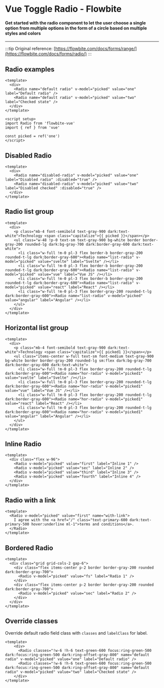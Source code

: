 <script setup>
import DefaultRadio from './radio/examples/DefaultRadio.vue'
import DisabledRadio from './radio/examples/DisabledRadio.vue'
import ListRadio from './radio/examples/ListRadio.vue'
import HorizontalListRadio from './radio/examples/HorizontalListRadio.vue'
import InlineRadio from './radio/examples/InlineRadio.vue'
import LinkRadio from './radio/examples/LinkRadio.vue'
import BorderedRadio from './radio/examples/BorderedRadio.vue'
import CustomClasses from './radio/examples/CustomClasses.vue'
</script>

# Vue Toggle Radio - Flowbite

#### Get started with the radio component to let the user choose a single option from multiple options in the form of a circle based on multiple styles and colors

---

:::tip
Original reference: [https://flowbite.com/docs/forms/range/](https://flowbite.com/docs/forms/radio/)
:::

## Radio examples

```vue
<template>
  <div>
    <Radio name="default radio" v-model="picked" value="one" label="Default radio" />
    <Radio name="default radio" v-model="picked" value="two" label="Checked state" />
  </div>
</template>

<script setup>
import Radio from 'flowbite-vue'
import { ref } from 'vue'

const picked = ref('one')
</script>
```

<DefaultRadio />

## Disabled Radio

```vue
<template>
  <div>
    <Radio name="disabled-radio" v-model="picked" value="one" label="Disabled radio" :disabled="true" />
    <Radio name="disabled-radio" v-model="picked" value="two" label="Disabled checked" :disabled="true" />
  </div>
</template>
```

<DisabledRadio />

## Radio list group

```vue
<template>
  <div>
    <p class="mb-4 font-semibold text-gray-900 dark:text-white">Technology <span class="capitalize">{{ picked }}</span></p>
    <ul class="w-48 !p-0 text-sm text-gray-900 bg-white border border-gray-200 rounded-lg dark:bg-gray-700 dark:border-gray-600 dark:text-white">
      <li class="w-full !m-0 pl-3 flex border-b border-gray-200 rounded-t-lg dark:border-gray-600"><Radio name="list-radio" v-model="picked" value="svelte" label="Svelte" /></li>
      <li class="w-full !m-0 pl-3 flex border-b border-gray-200 rounded-t-lg dark:border-gray-600"><Radio name="list-radio" v-model="picked" value="vue" label="Vue JS" /></li>
      <li class="w-full !m-0 pl-3 flex border-b border-gray-200 rounded-t-lg dark:border-gray-600"><Radio name="list-radio" v-model="picked" value="react" label="React" /></li>
      <li class="w-full !m-0 pl-3 flex border-gray-200 rounded-t-lg dark:border-gray-600"><Radio name="list-radio" v-model="picked" value="angular" label="Angular" /></li>
    </ul>
  </div>
</template>
```

<ListRadio />

## Horizontal list group

```vue
<template>
  <div>
    <p class="mb-4 font-semibold text-gray-900 dark:text-white">Technology <span class="capitalize">{{ picked1 }}</span></p>
    <ul class="items-center w-full text-sm font-medium text-gray-900 bg-white border border-gray-200 rounded-lg sm:flex dark:bg-gray-700 dark:border-gray-600 dark:text-white">
      <li class="w-full !m-0 pl-3 flex border-gray-200 rounded-t-lg dark:border-gray-600"><Radio name="hor-radio" v-model="picked1" value="svelte" label="Svelte" /></li>
      <li class="w-full !m-0 pl-3 flex border-gray-200 rounded-t-lg dark:border-gray-600"><Radio name="hor-radio" v-model="picked1" value="vue" label="Vue JS" /></li>
      <li class="w-full !m-0 pl-3 flex border-gray-200 rounded-t-lg dark:border-gray-600"><Radio name="hor-radio" v-model="picked1" value="react" label="React" /></li>
      <li class="w-full !m-0 pl-3 flex border-gray-200 rounded-t-lg dark:border-gray-600"><Radio name="hor-radio" v-model="picked1" value="angular" label="Angular" /></li>
    </ul>
  </div>
</template>
```

<HorizontalListRadio />

## Inline Radio

```vue
<template>
  <div class="flex w-96">
    <Radio v-model="picked" value="first" label="Inline 1" />
    <Radio v-model="picked" value="sec" label="Inline 2" />
    <Radio v-model="picked" value="third" label="Inline 3" />
    <Radio v-model="picked" value="fourth" label="Inline 4" />
  </div>
</template>
```

<InlineRadio />

## Radio with a link

```vue
<template>
  <Radio v-model="picked" value="first" name="with-link">
    I agree with the <a href="/" class="text-primary-600 dark:text-primary-500 hover:underline ml-1">terms and conditions</a>.
  </Radio>
</template>
```

<LinkRadio />

## Bordered Radio

```vue
<template>
  <div class="grid grid-cols-2 gap-6">
    <div class="flex items-center p-2 border border-gray-200 rounded dark:border-gray-700">
      <Radio v-model="picked" value="fs" label="Radio 1" />
    </div>
    <div class="flex items-center p-2 border border-gray-200 rounded dark:border-gray-700">
      <Radio v-model="picked" value="sec" label="Radio 2" />
    </div>
  </div>
</template>
```

<BorderedRadio />

## Override classes

Override default radio field class with `classes` and `labelClass` for label.

```vue
<template>
    <div>
      <Radio classes="!w-6 !h-6 text-green-600 focus:ring-green-500 dark:focus:ring-green-500 dark:ring-offset-gray-800" name="default radio" v-model="picked" value="one" label="Default radio" />
      <Radio classes="!w-6 !h-6 text-green-600 focus:ring-green-500 dark:focus:ring-green-500 dark:ring-offset-gray-800" name="default radio" v-model="picked" value="two" label="Checked state" />
    </div>
</template>
```

<CustomClasses />
